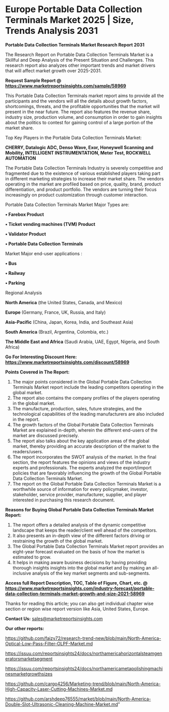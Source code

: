 # Europe Portable Data Collection Terminals Market 2025 | Size, Trends Analysis 2031

<strong>Portable Data Collection Terminals Market Research Report 2031</strong>

The Research Report on Portable Data Collection Terminals Market is a Skillful and Deep Analysis of the Present Situation and Challenges. This research report also analyzes other important trends and market drivers that will affect market growth over 2025-2031.

<strong>Request Sample Report @ <a href=https://www.marketreportsinsights.com/sample/58969>https://www.marketreportsinsights.com/sample/58969</a></strong>

This Portable Data Collection Terminals market report aims to provide all the participants and the vendors will all the details about growth factors, shortcomings, threats, and the profitable opportunities that the market will present in the near future. The report also features the revenue share, industry size, production volume, and consumption in order to gain insights about the politics to contest for gaining control of a large portion of the market share.

Top Key Players in the Portable Data Collection Terminals Market:

<strong>CHERRY, Datalogic ADC, Denso Wave, Exor, Honeywell Scanning and Mobility, INTELLIGENT INSTRUMENTATION, Meter Test, ROCKWELL AUTOMATION</strong>

The Portable Data Collection Terminals Industry is severely competitive and fragmented due to the existence of various established players taking part in different marketing strategies to increase their market share. The vendors operating in the market are profiled based on price, quality, brand, product differentiation, and product portfolio. The vendors are turning their focus increasingly on product customization through customer interaction.

Portable Data Collection Terminals Market Major Types are:

<strong>• Farebox Product

• Ticket vending machines (TVM) Product

• Validator Product

• Portable Data Collection Terminals</strong>

Market Major end-user applications :

<strong>• Bus

• Railway

• Parking</strong>

Regional Analysis

</u><strong><b>North America</b></strong> (the United States, Canada, and Mexico)

<strong><b>Europe </b></strong>(Germany, France, UK, Russia, and Italy)

<strong><b>Asia-Pacific</b></strong> (China, Japan, Korea, India, and Southeast Asia)

<strong><b>South America</b></strong> (Brazil, Argentina, Colombia, etc.)

<strong><b>The Middle East and Africa</b></strong> (Saudi Arabia, UAE, Egypt, Nigeria, and South Africa)

<strong>Go For Interesting Discount Here: <a href=https://www.marketreportsinsights.com/discount/58969>https://www.marketreportsinsights.com/discount/58969</a></strong>

<strong>Points Covered in The Report:</strong>
<ol>
  <li>The major points considered in the Global Portable Data Collection Terminals Market report include the leading competitors operating in the global market.</li>
  <li>The report also contains the company profiles of the players operating in the global market.</li>
  <li>The manufacture, production, sales, future strategies, and the technological capabilities of the leading manufacturers are also included in the report.</li>
  <li>The growth factors of the Global Portable Data Collection Terminals Market are explained in-depth, wherein the different end-users of the market are discussed precisely.</li>
  <li>The report also talks about the key application areas of the global market, thereby providing an accurate description of the market to the readers/users.</li>
  <li>The report incorporates the SWOT analysis of the market. In the final section, the report features the opinions and views of the industry experts and professionals. The experts analyzed the export/import policies that are favorably influencing the growth of the Global Portable Data Collection Terminals Market.</li>
  <li>The report on the Global Portable Data Collection Terminals Market is a worthwhile source of information for every policymaker, investor, stakeholder, service provider, manufacturer, supplier, and player interested in purchasing this research document.</li>
</ol>
<strong>Reasons for Buying Global Portable Data Collection Terminals Market Report:</strong>

<ol>
  <li>The report offers a detailed analysis of the dynamic competitive landscape that keeps the reader/client well ahead of the competitors.</li>
  <li>It also presents an in-depth view of the different factors driving or restraining the growth of the global market.</li>
  <li>The Global Portable Data Collection Terminals Market report provides an eight-year forecast evaluated on the basis of how the market is estimated to grow.</li>
  <li>It helps in making aware business decisions by having providing thorough insights insights into the global market and by making an all-inclusive analysis of the key market segments and sub-segments.</li>
</ol>
<strong>Access full Report Description, TOC, Table of Figure, Chart, etc. @ <a href=https://www.marketreportsinsights.com/industry-forecast/portable-data-collection-terminals-market-growth-and-size-2021-58969>https://www.marketreportsinsights.com/industry-forecast/portable-data-collection-terminals-market-growth-and-size-2021-58969</a></strong>


Thanks for reading this article; you can also get individual chapter wise section or region wise report version like Asia, United States, Europe.

<strong>Contact Us:</strong>
sales@marketreportsinsights.com

<strong>Our other reports:</strong>

<a href=https://github.com/faizy72/research-trend-new/blob/main/North-America-Optical-Low-Pass-Filter-OLPF-Market.md>https://github.com/faizy72/research-trend-new/blob/main/North-America-Optical-Low-Pass-Filter-OLPF-Market.md</a>

<a href=https://issuu.com/reportsinsights24/docs/northamericahorizontalsteamgeneratorsmarketsegment>https://issuu.com/reportsinsights24/docs/northamericahorizontalsteamgeneratorsmarketsegment</a>

<a href=https://issuu.com/reportsinsights24/docs/northamericametapolishingmachinesmarketgrowthsizes>https://issuu.com/reportsinsights24/docs/northamericametapolishingmachinesmarketgrowthsizes</a>

<a href=https://github.com/cargo4256/Marketing-trend/blob/main/North-America-High-Capacity-Laser-Cutting-Machines-Market.md>https://github.com/cargo4256/Marketing-trend/blob/main/North-America-High-Capacity-Laser-Cutting-Machines-Market.md</a>

<a href=https://github.com/arshdeep76555/market/blob/main/North-America-Double-Slot-Ultrasonic-Cleaning-Machine-Market.md>https://github.com/arshdeep76555/market/blob/main/North-America-Double-Slot-Ultrasonic-Cleaning-Machine-Market.md</a>"
